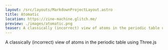 ```yaml
---
layout: /src/layouts/MarkdownProjectLayout.astro
title: Atomatic
location: https://zine-machine.glitch.me/
preview: ./images/atomatic.png
teaser: A classically (incorrect) view of atoms in the periodic table using Three.js
---
```

A classically (incorrect) view of atoms in the periodic table using Three.js